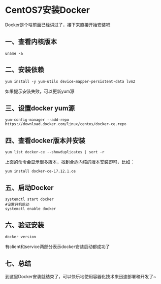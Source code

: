 # CentOS7安装Docker

Docker是个啥前面已经讲过了，接下来直接开始安装吧

## 一、查看内核版本

```
uname -a
```



## 二、安装依赖

```
yum install -y yum-utils device-mapper-persistent-data lvm2
```

如果提示安装失败，可以更新yum源



## 三、设置docker yum源

```
yum-config-manager --add-repo https://download.docker.com/linux/centos/docker-ce.repo
```



## 四、查看docker版本并安装

```
yum list docker-ce --showduplicates | sort -r
```

上面的命令会显示很多版本，找到合适内核的版本安装即可，比如：

```
yum install docker-ce-17.12.1.ce
```



## 五、启动Docker

```
systemctl start docker
#设置开机启动
systemctl enable docker
```



## 六、验证安装

```
docker version 
```

有client和service两部分表示docker安装启动都成功了



## 七、总结

到这里Docker安装就结束了，可以快乐地使用容器化技术来迅速部署和开发了~